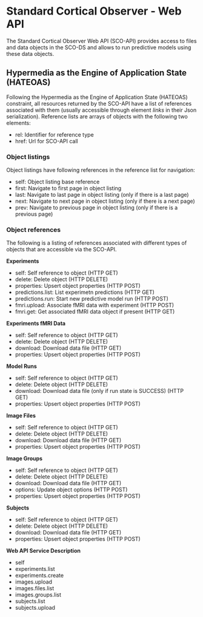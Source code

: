 # Standard Cortical Observer - Web API

The Standard Cortical Observer Web API (SCO-API) provides access to files and data objects in the SCO-DS and allows to run predictive models using these data objects.


## Hypermedia as the Engine of Application State (HATEOAS)

Following the Hypermedia as the Engine of Application State (HATEOAS) constraint, all resources returned by the SCO-API have a list of references associated with them (usually accessible through element *links* in their Json serialization). Reference lists are arrays of objects with the following two elements:

- rel: Identifier for reference type
- href: Url for SCO-API call


### Object listings

Object listings have following references in the reference list for navigation:

- self: Object listing base reference
- first: Navigate to first page in object listing
- last: Navigate to last page in object listing (only if there is  a last page)
- next: Navigate to next page in object listing (only if there is  a next page)
- prev: Navigate to previous page in object listing (only if there is a previous page)


### Object references

The following is a listing of references associated with different types of objects that are accessible via the SCO-API.

**Experiments**

- self: Self reference to object (HTTP GET)
- delete: Delete object (HTTP DELETE)
- properties: Upsert object properties (HTTP POST)
- predictions.list: List experimetn predictions (HTTP GET)
- predictions.run: Start new predictive model run (HTTP POST)
- fmri.upload: Associate fMRI data with experiment (HTTP POST)
- fmri.get: Get associated fMRI data object if present (HTTP GET)

**Experiments fMRI Data**

- self: Self reference to object (HTTP GET)
- delete: Delete object (HTTP DELETE)
- download: Download data file (HTTP GET)
- properties: Upsert object properties (HTTP POST)

**Model Runs**

- self: Self reference to object (HTTP GET)
- delete: Delete object (HTTP DELETE)
- download: Download data file (only if run state is SUCCESS) (HTTP GET)
- properties: Upsert object properties (HTTP POST)

**Image Files**

- self: Self reference to object (HTTP GET)
- delete: Delete object (HTTP DELETE)
- download: Download data file (HTTP GET)
- properties: Upsert object properties (HTTP POST)

**Image Groups**

- self: Self reference to object (HTTP GET)
- delete: Delete object (HTTP DELETE)
- download: Download data file (HTTP GET)
- options: Update object options (HTTP POST)
- properties: Upsert object properties (HTTP POST)

**Subjects**

- self: Self reference to object (HTTP GET)
- delete: Delete object (HTTP DELETE)
- download: Download data file (HTTP GET)
- properties: Upsert object properties (HTTP POST)

**Web API Service Description**

- self
- experiments.list
- experiments.create
- images.upload
- images.files.list
- images.groups.list
- subjects.list
- subjects.upload
